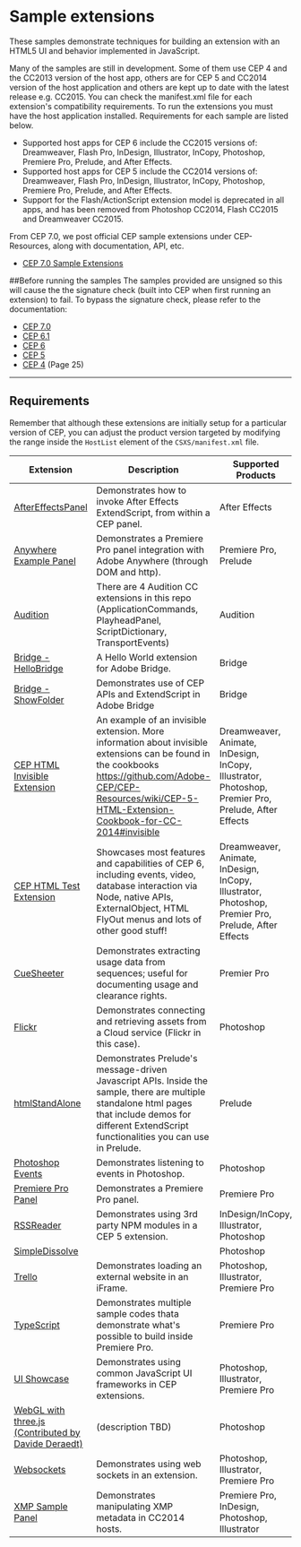 Sample extensions
=======

These samples demonstrate techniques for building an extension with an HTML5 UI and behavior implemented in JavaScript. 

Many of the samples are still in development. Some of them use CEP 4 and the CC2013 version of the host app, others are for CEP 5 and CC2014 version of the host application and others are kept up to date with the latest release e.g. CC2015. You can check the manifest.xml file for each extension's compatibility requirements. To run the extensions you must have the host application installed. Requirements for each sample are listed below.


* Supported host apps for CEP 6 include the CC2015 versions of: Dreamweaver, Flash Pro, InDesign, Illustrator, InCopy, Photoshop, Premiere Pro, Prelude, and After Effects. 
* Supported host apps for CEP 5 include the CC2014 versions of: Dreamweaver, Flash Pro, InDesign, Illustrator, InCopy, Photoshop, Premiere Pro, Prelude, and After Effects. 
* Support for the Flash/ActionScript extension model is deprecated in all apps, and has been removed from Photoshop CC2014, Flash CC2015 and Dreamweaver CC2015.
 
From CEP 7.0, we post official CEP sample extensions under CEP-Resources, along with documentation, API, etc.
* [CEP 7.0 Sample Extensions](https://github.com/Adobe-CEP/CEP-Resources/tree/master/CEP_7.x/Samples)


##Before running the samples
The samples provided are unsigned so this will cause the the signature check (built into CEP when first running an extension) to fail. To bypass the signature check, please refer to the documentation:

* [CEP 7.0](https://github.com/Adobe-CEP/CEP-Resources/blob/master/CEP_7.x/CEP_7.0_HTML_Extension_Cookbook.pdf)
* [CEP 6.1](https://github.com/Adobe-CEP/CEP-Resources/blob/master/CEP_6.x/CEP_6.1_HTML_Extension_Cookbook.pdf)
* [CEP 6](https://github.com/Adobe-CEP/CEP-Resources/wiki/CEP-6-HTML-Extension-Cookbook-for-CC-2015#development_debugging)
* [CEP 5](https://github.com/Adobe-CEP/CEP-Resources/wiki/CEP-5-HTML-Extension-Cookbook-for-CC-2014#development_debugging) 
* [CEP 4](https://a248.e.akamai.net/f/1953/8974/2h/wwwimages.adobe.com/www.adobe.com/content/dam/Adobe/en/devnet/cs-extension-builder/pdfs/CC_Extension_SDK.pdf) (Page 25) 

----
## Requirements

Remember that although these extensions are initially setup for a particular version of CEP, you can adjust the product version targeted by modifying the range inside the `HostList` element of the `CSXS/manifest.xml` file.

| Extension | Description | Supported Products |
| --- | ------ | --- |
| [AfterEffectsPanel](https://github.com/Adobe-CEP/Samples/tree/master/AfterEffectsPanel) | Demonstrates how to invoke After Effects ExtendScript, from within a CEP panel. | After Effects|
| [Anywhere Example Panel](https://github.com/Adobe-CEP/Samples/tree/master/AnywhereExamplePanel) | Demonstrates a Premiere Pro panel integration with Adobe Anywhere (through DOM and http). | Premiere Pro, Prelude |
| [Audition](https://github.com/Adobe-CEP/Samples/tree/master/Audition) | There are 4 Audition CC extensions in this repo (ApplicationCommands, PlayheadPanel, ScriptDictionary, TransportEvents) | Audition |
| [Bridge - HelloBridge](https://github.com/Adobe-CEP/Samples/tree/master/Bridge/HelloBridge) | A Hello World extension for Adobe Bridge. | Bridge |
| [Bridge - ShowFolder](https://github.com/Adobe-CEP/Samples/tree/master/Bridge/ShowFolder) | Demonstrates use of CEP APIs and ExtendScript in Adobe Bridge | Bridge |
| [CEP HTML Invisible Extension](https://github.com/Adobe-CEP/Samples/tree/master/CEP_HTML_Invisible_Extension) | An example of an invisible extension. More information about invisible extensions can be found in the cookbooks https://github.com/Adobe-CEP/CEP-Resources/wiki/CEP-5-HTML-Extension-Cookbook-for-CC-2014#invisible | Dreamweaver, Animate, InDesign, InCopy, Illustrator, Photoshop, Premier Pro, Prelude, After Effects |
| [CEP HTML Test Extension](https://github.com/Adobe-CEP/Samples/tree/master/CEP_HTML_Test_Extension) | Showcases most features and capabilities of CEP 6, including events, video, database interaction via Node, native APIs, ExternalObject, HTML FlyOut menus and lots of other good stuff! | Dreamweaver, Animate, InDesign, InCopy, Illustrator, Photoshop, Premier Pro, Prelude, After Effects |
| [CueSheeter](https://github.com/Adobe-CEP/Samples/tree/master/CueSheeter) | Demonstrates extracting usage data from sequences; useful for documenting usage and clearance rights. | Premier Pro |
| [Flickr](https://github.com/Adobe-CEP/Samples/tree/master/Flickr) | Demonstrates connecting and retrieving assets from a Cloud service (Flickr in this case). | Photoshop |
| [htmlStandAlone](https://github.com/Adobe-CEP/Samples/tree/master/htmlStandAlone) | Demonstrates Prelude's message-driven Javascript APIs. Inside the sample, there are multiple standalone html pages that include demos for different ExtendScript functionalities you can use in Prelude. | Prelude |
| [Photoshop Events](https://github.com/Adobe-CEP/Samples/tree/master/PhotoshopEvents) | Demonstrates listening to events in Photoshop. | Photoshop |
| [Premiere Pro Panel](https://github.com/Adobe-CEP/Samples/tree/master/PProPanel) | Demonstrates a Premiere Pro panel. | Premiere Pro |
| [RSSReader](https://github.com/Adobe-CEP/Samples/tree/master/RSSReader) | Demonstrates using 3rd party NPM modules in a CEP 5 extension. | InDesign/InCopy, Illustrator, Photoshop |
| [SimpleDissolve](https://github.com/Adobe-CEP/Samples/tree/master/simpledissolve) | | Photoshop |
| [Trello](https://github.com/Adobe-CEP/Samples/tree/master/Trello) | Demonstrates loading an external website in an iFrame. | Photoshop, Illustrator, Premiere Pro |
| [TypeScript](https://github.com/Adobe-CEP/Samples/tree/master/Trello) | Demonstrates multiple sample codes thata demonstrate what's possible to build inside Premiere Pro. | Premiere Pro |
| [UI Showcase](https://github.com/Adobe-CEP/Samples/tree/master/UI_Showcase) | Demonstrates using common JavaScript UI frameworks in CEP extensions. | Photoshop, Illustrator, Premiere Pro |
| [WebGL with three.js (Contributed by Davide Deraedt)](https://github.com/Adobe-CEP/Samples/tree/master/webgl_threejs) | (description TBD) | Photoshop |
| [Websockets](https://github.com/Adobe-CEP/Samples/tree/master/Websocket) | Demonstrates using web sockets in an extension. | Photoshop, Illustrator, Premiere Pro |
| [XMP Sample Panel](https://github.com/Adobe-CEP/Samples/tree/master/XmpSamplePanel) | Demonstrates manipulating XMP metadata in CC2014 hosts. | Premiere Pro, InDesign, Photoshop, Illustrator |

